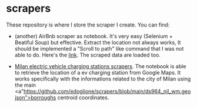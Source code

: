 # scrapers
These repository is where I store the scraper I create.
You can find:

 - (another) AirBnb scraper as notebook. It's very easy (Selenium + Beatiful Soup) but effective. Extract the location not always works, It should be implemented a "Scroll to path" like command that I was not able to do. Here's the <a href="https://github.com/edoglione/scrapers/blob/main/airbnb_scraper.ipynb">link</a>. The scraped data are loaded too.
 
 - <a href="https://github.com/edoglione/scrapers/blob/main/EV_Milano_nb.ipynb">Milan electric vehicle charging stations scrapers</a>. The notebook is able to retrieve the location of a ev charging station from Google Maps. It works specifically with the informations related to the city of Milan using the main <a"https://github.com/edoglione/scrapers/blob/main/ds964_nil_wm.geojson">borroughs centroid coordinates</a>.

